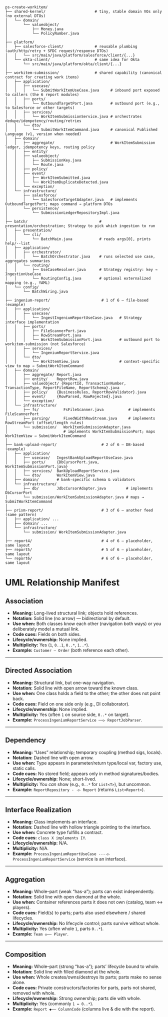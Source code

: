 ```plaintext
ps-create-workitem/
├── shared-kernel/                      # tiny, stable domain VOs only (no external DTOs)
│   └── domain/
│       └── valueobject/
│           ├── Money.java
│           └── PolicyNumber.java
│
├── platform/
│   ├── salesforce-client/              # reusable plumbing (auth/http/retry + SFDC request/response DTOs)
│   │   └── src/main/java/platform/salesforce/client/{...}
│   └── okta-client/                    # same idea for Okta
│       └── src/main/java/platform/okta/client/{...}
│
├── workitem-submission/                # shared capability (canonical contract for creating work items)
│   ├── application/
│   │   ├── usecase/
│   │   │   └── SubmitWorkItemUseCase.java     # inbound port exposed to callers (the 6 report modules)
│   │   ├── ports/
│   │   │   └── OutboundTargetPort.java        # outbound port (e.g., to Salesforce or other targets)
│   │   ├── services/
│   │   │   └── WorkItemSubmissionService.java # orchestrates dedupe/idempotency/routing/retries
│   │   └── dto/
│   │       └── SubmitWorkItemCommand.java     # canonical Published Language (v1, version when needed)
│   ├── domain/
│   │   ├── aggregate/                         # WorkItemSubmission ledger, idempotency keys, routing policy
│   │   ├── entity/
│   │   ├── valueobject/
│   │   │   ├── SubmissionKey.java
│   │   │   └── Route.java
│   │   ├── policy/
│   │   ├── event/
│   │   │   ├── WorkItemSubmitted.java
│   │   │   └── WorkItemDuplicateDetected.java
│   │   └── exception/
│   └── infrastructure/
│       ├── salesforce/
│       │   └── SalesforceTargetAdapter.java   # implements OutboundTargetPort; maps command → platform DTOs
│       └── persistence/
│           └── SubmissionLedgerRepositoryImpl.java
│
├── batch/                                # presentation/orchestration; Strategy to pick which ingestion to run
│   ├── presentation/
│   │   └── cli/
│   │       └── BatchMain.java            # reads args[0], prints help/--list
│   ├── application/
│   │   ├── orchestrator/
│   │   │   └── BatchOrchestrator.java    # runs selected use case, aggregates summaries
│   │   └── routing/
│   │       ├── UseCaseResolver.java      # Strategy registry: key → IngestionUseCase
│   │       └── RoutingConfig.java        # optional externalized mapping (e.g., YAML)
│   └── config/
│       └── BatchWiring.java
│
├── ingenium-report/                       # 1 of 6 – file-based (example)
│   ├── application/
│   │   ├── usecase/
│   │   │   └── IngestIngeniumReportUseCase.java   # Strategy interface implementation
│   │   ├── ports/
│   │   │   ├── FileScannerPort.java
│   │   │   ├── RowStreamPort.java
│   │   │   └── WorkItemSubmissionPort.java        # outbound port to workitem-submission (not Salesforce)
│   │   ├── services/
│   │   │   └── IngeniumReportService.java
│   │   └── dto/
│   │       └── WorkItemView.java                  # context-specific view to map → SubmitWorkItemCommand
│   ├── domain/
│   │   ├── aggregate/ Report.java
│   │   ├── entity/    ReportRow.java
│   │   ├── valueobject/ {ReportId, TransactionNumber, TransactionType, ReportFileName, ReportSchema}.java
│   │   ├── policy/    {BusinessRules, ReportRowValidator}.java
│   │   ├── event/     {RowParsed, RowRejected}.java
│   │   └── exception/
│   └── infrastructure/
│       ├── fs/           FsFileScanner.java           # implements FileScannerPort
│       ├── parsing/      FixedWidthRowStream.java     # implements RowStreamPort (offset/length rules)
│       └── submission/   WorkItemSubmissionAdapter.java
│                         # implements WorkItemSubmissionPort; maps WorkItemView → SubmitWorkItemCommand
│
├── bank-upload-report/                    # 2 of 6 – DB-based (example)
│   ├── application/
│   │   ├── usecase/   IngestBankUploadReportUseCase.java
│   │   ├── ports/     {DbCursorPort.java, WorkItemSubmissionPort.java}
│   │   ├── services/  BankUploadReportService.java
│   │   └── dto/       WorkItemView.java
│   ├── domain/        # bank-specific schema & validators
│   └── infrastructure/
│       ├── db/        JdbcCursorAdapter.java         # implements DbCursorPort
│       └── submission/WorkItemSubmissionAdapter.java # maps → SubmitWorkItemCommand
│
├── prism-report/                          # 3 of 6 – another feed (same pattern)
│   ├── application/ ...
│   ├── domain/ ...
│   └── infrastructure/
│       └── submission/ WorkItemSubmissionAdapter.java
│
├── report4/                               # 4 of 6 – placeholder, same layout
├── report5/                               # 5 of 6 – placeholder, same layout
└── report6/                               # 6 of 6 – placeholder, same layout
```

# UML Relationship Manifest

## Association
- **Meaning:** Long-lived structural link; objects hold references.  
- **Notation:** Solid line (no arrow) — bidirectional by default.  
- **Use when:** Both classes know each other (navigation both ways) or you deliberately model a mutual link.  
- **Code cues:** Fields on both sides.  
- **Lifecycle/ownership:** None implied.  
- **Multiplicity:** Yes (`1`, `0..1`, `0..*`, `1..*`).  
- **Example:** `Customer — Order` (both reference each other).  

---

## Directed Association
- **Meaning:** Structural link, but one-way navigation.  
- **Notation:** Solid line with open arrow toward the known class.  
- **Use when:** One class holds a field to the other; the other does not point back.  
- **Code cues:** Field on one side only (e.g., DI collaborator).  
- **Lifecycle/ownership:** None implied.  
- **Multiplicity:** Yes (often `1` on source side, `0..*` on target).  
- **Example:** `ProcessIngeniumReportService ──▷ ReportJobParser`.  

---

## Dependency
- **Meaning:** “Uses” relationship; temporary coupling (method sigs, locals).  
- **Notation:** Dashed line with open arrow.  
- **Use when:** Type appears in parameter/return type/local var, factory use, static calls.  
- **Code cues:** No stored field; appears only in method signatures/bodies.  
- **Lifecycle/ownership:** None; short-lived.  
- **Multiplicity:** You *can* show (e.g., `0..*` for `List<T>`), but uncommon.  
- **Example:** `ReportRepository - -▷ Report` (returns `List<Report>`).  

---

## Interface Realization
- **Meaning:** Class implements an interface.  
- **Notation:** Dashed line with hollow triangle pointing to the interface.  
- **Use when:** Concrete type fulfills a contract.  
- **Code cues:** `class X implements IY`.  
- **Lifecycle/ownership:** N/A.  
- **Multiplicity:** N/A.  
- **Example:** `ProcessIngeniumReportUseCase ----▷ ProcessIngeniumReportService` (service is an interface).  

---

## Aggregation
- **Meaning:** Whole–part (weak “has-a”); parts can exist independently.  
- **Notation:** Solid line with open diamond at the whole.  
- **Use when:** Container references parts it does not own (catalog, team ↔ players).  
- **Code cues:** Field(s) to parts; parts also used elsewhere / shared lifecycles.  
- **Lifecycle/ownership:** No lifecycle control; parts survive without whole.  
- **Multiplicity:** Yes (often whole `1`, parts `0..*`).  
- **Example:** `Team ◇── Player`.  

---

## Composition
- **Meaning:** Whole–part (strong “has-a”); parts’ lifecycle bound to whole.  
- **Notation:** Solid line with filled diamond at the whole.  
- **Use when:** Whole creates/owns/destroys its parts; parts make no sense alone.  
- **Code cues:** Private constructors/factories for parts, parts not shared, removed with whole.  
- **Lifecycle/ownership:** Strong ownership; parts die with whole.  
- **Multiplicity:** Yes (commonly `1 ↔ 0..*`).  
- **Example:** `Report ◆── ColumnCode` (columns live & die with the report).  

